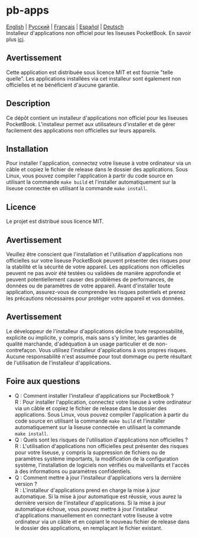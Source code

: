 # pb-apps
[English](README.md) | [Русский](README.ru.md) | [Français](README.fr.md) | [Español](README.es.md) | [Deutsch](README.de.md)  
Installeur d'applications non officiel pour les liseuses PocketBook. En savoir plus [ici](https://catinbeard.github.io/pb-apps/fr.html).
## Avertissement
Cette application est distribuée sous licence MIT et est fournie "telle quelle". Les applications installées via cet installeur sont également non officielles et ne bénéficient d'aucune garantie.
## Description
Ce dépôt contient un installeur d'applications non officiel pour les liseuses PocketBook. L'installeur permet aux utilisateurs d'installer et de gérer facilement des applications non officielles sur leurs appareils.
## Installation
Pour installer l'application, connectez votre liseuse à votre ordinateur via un câble et copiez le fichier de release dans le dossier des applications. Sous Linux, vous pouvez compiler l'application à partir du code source en utilisant la commande `make build` et l'installer automatiquement sur la liseuse connectée en utilisant la commande `make install`.
## Licence
Le projet est distribué sous licence MIT.
## Avertissement
Veuillez être conscient que l'installation et l'utilisation d'applications non officielles sur votre liseuse PocketBook peuvent présenter des risques pour la stabilité et la sécurité de votre appareil. Les applications non officielles peuvent ne pas avoir été testées ou validées de manière approfondie et peuvent potentiellement causer des problèmes de performances, de données ou de paramètres de votre appareil. Avant d'installer toute application, assurez-vous de comprendre les risques potentiels et prenez les précautions nécessaires pour protéger votre appareil et vos données.

## Avertissement
Le développeur de l'installeur d'applications décline toute responsabilité, explicite ou implicite, y compris, mais sans s'y limiter, les garanties de qualité marchande, d'adéquation à un usage particulier et de non-contrefaçon. Vous utilisez l'installeur d'applications à vos propres risques. Aucune responsabilité n'est assumée pour tout dommage ou perte résultant de l'utilisation de l'installeur d'applications.

## Foire aux questions

* Q : Comment installer l'installeur d'applications sur PocketBook ?  
R : Pour installer l'application, connectez votre liseuse à votre ordinateur via un câble et copiez le fichier de release dans le dossier des applications. Sous Linux, vous pouvez compiler l'application à partir du code source en utilisant la commande `make build` et l'installer automatiquement sur la liseuse connectée en utilisant la commande `make install`.
* Q : Quels sont les risques de l'utilisation d'applications non officielles ?  
R : L'utilisation d'applications non officielles peut présenter des risques pour votre liseuse, y compris la suppression de fichiers ou de paramètres système importants, la modification de la configuration système, l'installation de logiciels non vérifiés ou malveillants et l'accès à des informations ou paramètres confidentiels.
* Q : Comment mettre à jour l'installeur d'applications vers la dernière version ?  
R : L'installeur d'applications prend en charge la mise à jour automatique. Si la mise à jour automatique est réussie, vous aurez la dernière version de l'installeur d'applications. Si la mise à jour automatique échoue, vous pouvez mettre à jour l'installeur d'applications manuellement en connectant votre liseuse à votre ordinateur via un câble et en copiant le nouveau fichier de release dans le dossier des applications, en remplaçant le fichier existant.
